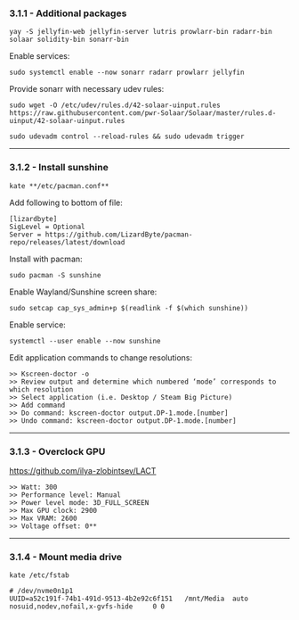 ### 3.1.1 - Additional packages

```
yay -S jellyfin-web jellyfin-server lutris prowlarr-bin radarr-bin solaar solidity-bin sonarr-bin
```

Enable services:

```
sudo systemctl enable --now sonarr radarr prowlarr jellyfin
```

Provide sonarr with necessary udev rules:

```
sudo wget -O /etc/udev/rules.d/42-solaar-uinput.rules https://raw.githubusercontent.com/pwr-Solaar/Solaar/master/rules.d-uinput/42-solaar-uinput.rules
```

```
sudo udevadm control --reload-rules && sudo udevadm trigger
```

---
### 3.1.2 - Install sunshine

```
kate **/etc/pacman.conf**
```

Add following to bottom of file:

```
[lizardbyte]
SigLevel = Optional
Server = https://github.com/LizardByte/pacman-repo/releases/latest/download
```

Install with pacman:

```
sudo pacman -S sunshine
```

Enable Wayland/Sunshine screen share:

```
sudo setcap cap_sys_admin+p $(readlink -f $(which sunshine))
```

Enable service:

```
systemctl --user enable --now sunshine
```

Edit application commands to change resolutions:

```
>> Kscreen-doctor -o
>> Review output and determine which numbered ‘mode’ corresponds to which resolution
>> Select application (i.e. Desktop / Steam Big Picture)
>> Add command
>> Do command: kscreen-doctor output.DP-1.mode.[number]
>> Undo command: kscreen-doctor output.DP-1.mode.[number]
```

---
### 3.1.3 - Overclock GPU

https://github.com/ilya-zlobintsev/LACT

```
>> Watt: 300  
>> Performance level: Manual  
>> Power level mode: 3D_FULL_SCREEN  
>> Max GPU clock: 2900  
>> Max VRAM: 2600  
>> Voltage offset: 0**
```

---
### 3.1.4 - Mount media drive

```
kate /etc/fstab
```

```
# /dev/nvme0n1p1
UUID=a52c191f-74b1-491d-9513-4b2e92c6f151 	/mnt/Media 	auto 	nosuid,nodev,nofail,x-gvfs-hide 	0 0
```



